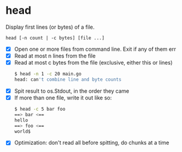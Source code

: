 # head

Display first lines (or bytes) of a file.

    head [-n count | -c bytes] [file ...]

- [X] Open one or more files from command line. Exit if any of them err
- [X] Read at most n lines from the file
- [X] Read at most c bytes from the file (exclusive, either this or lines)
  ```sh
  $ head -n 1 -c 20 main.go
  head: can't combine line and byte counts
  ```
- [X] Spit result to os.Stdout, in the order they came
- [X] If more than one file, write it out like so:
  ```sh
  $ head -c 5 bar foo
  ==> bar <==
  hello
  ==> foo <==
  world$
  ```
- [X] Optimization: don't read all before spitting, do chunks at a time
